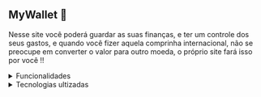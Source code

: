 ## MyWallet 💸

Nesse site você poderá guardar as suas finanças, e ter um controle dos seus gastos, e quando você fizer aquela comprinha internacional, não se preocupe em converter o valor para outro moeda, o próprio site fará isso por você !!



<details>
  <summary>
    Funcionalidades 
  </summary>
  
  <ul>
    <li>Adicionar uma despesa</li>
    <li>Excluir uma despesa</li>
    <li>Editar uma despesa</li>
    <li>Ver a quantitade total de despesas</li>
  </ul>
 </details>
 
 
<details>
  <summary>
    Tecnologias ultizadas
  </summary>
  
  <ul>
    <li> React </li>
    <li> Redux </li>
    <li> Styled-components </li>
    <li>RTL</li>
  </ul>
 </details>
 
